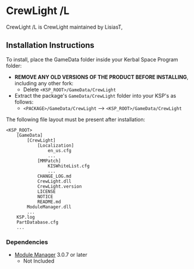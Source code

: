 # CrewLight /L

CrewLight /L is CrewLight maintained by LisiasT,


## Installation Instructions

To install, place the GameData folder inside your Kerbal Space Program folder:

* **REMOVE ANY OLD VERSIONS OF THE PRODUCT BEFORE INSTALLING**, including any other fork:
	+ Delete `<KSP_ROOT>/GameData/CrewLight`
* Extract the package's `GameData/CrewLight` folder into your KSP's as follows:
	+ `<PACKAGE>/GameData/CrewLight` --> `<KSP_ROOT>/GameData/CrewLight`

The following file layout must be present after installation:

```
<KSP_ROOT>
	[GameData]
		[CrewLight]
			[Localization]
				en_us.cfg
				...
			[MMPatch]
				KISWhiteList.cfg
				...
			CHANGE_LOG.md
			CrewLight.dll
			CrewLight.version
			LICENSE
			NOTICE
			README.md
		ModuleManager.dll
		...
	KSP.log
	PartDatabase.cfg
	...
```

### Dependencies

* [Module Manager](https://forum.kerbalspaceprogram.com/index.php?/topic/50533-*) 3.0.7 or later
	+ Not Included
